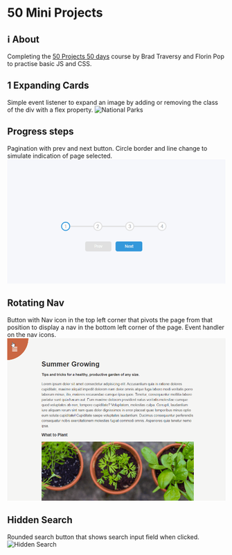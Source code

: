 # 50 Mini Projects

## ℹ About
Completing the [50 Projects 50 days](https://www.udemy.com/course/50-projects-50-days) course by Brad Traversy and Florin Pop to practise basic JS and CSS.

## 1 Expanding Cards
Simple event listener to expand an image by adding or removing the class of the div with a flex property.
![National Parks](./docs/expanding_cards.gif)

## Progress steps
Pagination with prev and next button. Circle border and line change to simulate indication of page selected. 
![Progress Steps](./docs/progress_steps.gif)

## Rotating Nav
Button with Nav icon in the top left corner that pivots the page from that position to display a nav in the bottom left corner of the page. Event handler on the nav icons. 
![Rotating Nav](./docs/rotating_nav.gif)

## Hidden Search
Rounded search button that shows search input field when clicked.
![Hidden Search](./docs/hidden_search)
